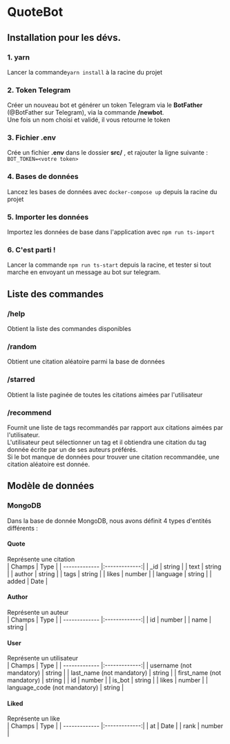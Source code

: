 # QuoteBot

## Installation pour les dévs.
### 1. yarn
Lancer la commande```yarn install``` à la racine du projet
### 2. Token Telegram
Créer un nouveau bot et générer un token Telegram via le **BotFather** (@BotFather sur Telegram), via la commande **/newbot**. <br>
Une fois un nom choisi et validé, il vous retourne le token
### 3. Fichier .env
Crée un fichier **.env** dans le dossier **src/** , et rajouter la ligne suivante : 
```BOT_TOKEN=<votre token>```

### 4. Bases de données
Lancez les bases de données avec ```docker-compose up``` depuis la racine du projet  

### 5. Importer les données
Importez les données de base dans l'application avec ```npm run ts-import```

### 6. C'est parti !
Lancer la commande ```npm run ts-start``` depuis la racine, et tester si tout marche en envoyant un message au bot sur telegram.

## Liste des commandes

### /help
Obtient la liste des commandes disponibles

### /random
Obtient une citation aléatoire parmi la base de données

### /starred
Obtient la liste paginée de toutes les citations aimées par l'utilisateur

### /recommend
Fournit une liste de tags recommandés par rapport aux citations aimées par l'utilisateur.  
L'utilisateur peut sélectionner un tag et il obtiendra une citation du tag donnée écrite par un de ses auteurs préférés.  
Si le bot manque de données pour trouver une citation recommandée, une citation aléatoire est donnée.


## Modèle de données
### MongoDB
Dans la base de donnée MongoDB, nous avons définit 4 types d'entités différents : 

#### Quote
Représente une citation <br>
| Champs        | Type           |
| ------------- |:-------------:|
| _id     | string |
| text     | string      | 
| author | string      |
| tags | string      |
| likes | number      |
| language | string      |
| added | Date      |

#### Author
Représente un auteur <br>
| Champs        | Type           |
| ------------- |:-------------:|
| id     | number |
| name     | string      | 

#### User
Représente un utilisateur <br>
| Champs        | Type           |
| ------------- |:-------------:|
| username  (not mandatory)     | string |
| last_name (not mandatory)     | string      | 
| first_name (not mandatory)     | string      | 
| id | number      |
| is_bot | string      |
| likes | number      |
| language_code (not mandatory) | string      |

#### Liked
Représente un like <br>
| Champs        | Type           |
| ------------- |:-------------:|
| at     | Date |
| rank     | number      | 
